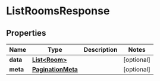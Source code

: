 

# ListRoomsResponse


## Properties

Name | Type | Description | Notes
------------ | ------------- | ------------- | -------------
**data** | [**List&lt;Room&gt;**](Room.md) |  |  [optional]
**meta** | [**PaginationMeta**](PaginationMeta.md) |  |  [optional]



